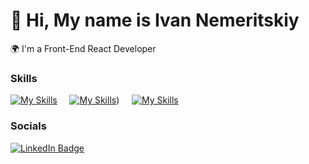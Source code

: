🙂 Hi, My name is Ivan Nemeritskiy
========================================================================================================================================
🌍 I'm a Front-End React Developer

### Skills
[![My Skills](https://skillicons.dev/icons?i=html,css)](https://skillicons.dev)&nbsp;&nbsp;&nbsp;&nbsp;&nbsp;[![My Skills](https://skillicons.dev/icons?i=js,ts)](https://skillicons.dev))&nbsp;&nbsp;&nbsp;&nbsp;&nbsp;[![My Skills](https://skillicons.dev/icons?i=react,scss)](https://skillicons.dev)

### Socials
<div id="badges">
  <a href="https://www.linkedin.com/in/stefan-topalovic-dev/">
    <img src="[https://img.shields.io/badge/LinkedIn-blue?style=for-the-badge&logo=linkedin&logoColor=white](https://img.shields.io/badge/telegram-blue?style=for-the-badge&logo=telegram&logoColor=white)" alt="LinkedIn Badge"/>
  </a>
</div>

<!---
IvanRitsev/IvanRitsev is a ✨ special ✨ repository because its `README.md` (this file) appears on your GitHub profile.
You can click the Preview link to take a look at your changes.
--->
